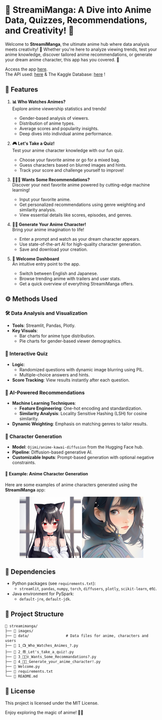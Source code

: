# 🎥 StreamiManga: A Dive into Anime Data, Quizzes, Recommendations, and Creativity! 🎌

Welcome to **StreamiManga**, the ultimate anime hub where data analysis meets creativity! 🚀 Whether you're here to analyze viewing trends, test your anime knowledge, discover tailored anime recommendations, or generate your dream anime character, this app has you covered. 🌟

Access the app [here](https://streamimanga.streamlit.app/).  
The API used: [here](https://jikan.moe/) &
The Kaggle Database: [here](https://www.kaggle.com/datasets/dbdmobile/myanimelist-dataset/data) !


## 🌟 Features

1. **📊 Who Watches Animes?**  
   Explore anime viewership statistics and trends!  
   - Gender-based analysis of viewers.  
   - Distribution of anime types.  
   - Average scores and popularity insights.  
   - Deep dives into individual anime performance.

2. **🎮 Let's Take a Quiz!**  
   Test your anime character knowledge with our fun quiz.  
   - Choose your favorite anime or go for a mixed bag.  
   - Guess characters based on blurred images and hints.  
   - Track your score and challenge yourself to improve!

3. **🙋🏻‍♀️ Wants Some Recommendations?**  
   Discover your next favorite anime powered by cutting-edge machine learning!  
   - Input your favorite anime.  
   - Get personalized recommendations using genre weighting and similarity analysis.  
   - View essential details like scores, episodes, and genres.

4. **🧚🏼 Generate Your Anime Character!**  
   Bring your anime imagination to life!  
   - Enter a prompt and watch as your dream character appears.  
   - Use state-of-the-art AI for high-quality character generation.  
   - Save and download your creation.

5. **👋 Welcome Dashboard**  
   An intuitive entry point to the app.  
   - Switch between English and Japanese.  
   - Browse trending anime with trailers and user stats.  
   - Get a quick overview of everything StreamiManga offers.


## ⚙️ Methods Used

### 🛠️ Data Analysis and Visualization  
- **Tools**: Streamlit, Pandas, Plotly.  
- **Key Visuals**:  
  - Bar charts for anime type distribution.  
  - Pie charts for gender-based viewer demographics.  

### 🎲 Interactive Quiz  
- **Logic**:  
  - Randomized questions with dynamic image blurring using PIL.  
  - Multiple-choice answers and hints.  
- **Score Tracking**: View results instantly after each question.

### 🔮 AI-Powered Recommendations  
- **Machine Learning Techniques**:  
  - **Feature Engineering**: One-hot encoding and standardization.  
  - **Similarity Analysis**: Locality Sensitive Hashing (LSH) for cosine similarity.  
- **Dynamic Weighting**: Emphasis on matching genres to tailor results.

### 🎨 Character Generation  
- **Model**: `Ojimi/anime-kawai-diffusion` from the Hugging Face hub.  
- **Pipeline**: Diffusion-based generative AI.  
- **Customizable Inputs**: Prompt-based generation with optional negative constraints.

#### 🎨 Example: Anime Character Generation

Here are some examples of anime characters generated using the **StreamiManga** app:

<p align="center">
  <img src="images/generated_image.png" alt="Anime Character 1" width="40%">
  <img src="images/generated_anime_character.png" alt="Anime Character 2" width="40%">
</p>

## 🧩 Dependencies

- Python packages (see `requirements.txt`):
  - `streamlit`, `pandas`, `numpy`, `torch`, `diffusers`, `plotly`, `scikit-learn`, etc.
- Java environment for PySpark:
  - `default-jre`, `default-jdk`.


## 📂 Project Structure

```
📂 streamimanga/
├── 📁 images/ 
├── 📁 data/                 # Data files for anime, characters and users
├── 📄 1_📺_Who_Watches_Animes_?.py
├── 📄 2_㉄_Let's_take_a_quiz!.py
├── 📄 3_🙋🏻‍♀️_Wants_Some_Recommandations?.py
├── 📄 4_🧚🏼_Generate_your_anime_character!.py
├── 📄 Welcome.py
├── 📄 requirements.txt
└── 📄 README.md
```

## 📜 License

This project is licensed under the MIT License.

Enjoy exploring the magic of anime! 💖✨  
